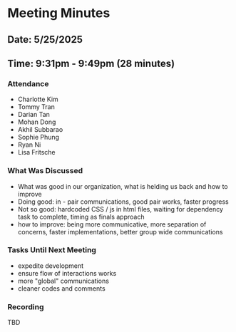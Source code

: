 # Meeting Minutes
## Date: 5/25/2025
## Time: 9:31pm - 9:49pm (28 minutes)
### Attendance
- Charlotte Kim
- Tommy Tran
- Darian Tan
- Mohan Dong
- Akhil Subbarao
- Sophie Phung
- Ryan Ni
- Lisa Fritsche
  
### What Was Discussed
- What was good in our organization, what is helding us back and how to improve
- Doing good: in - pair communications, good pair works, faster progress
- Not so good: hardcoded CSS / js in html files, waiting for dependency task to complete, timing as finals approach
- how to improve: being more communicative, more separation of concerns, faster implementations, better group wide communications

### Tasks Until Next Meeting
- expedite development
- ensure flow of interactions works
- more "global" communications
- cleaner codes and comments

### Recording 
TBD
